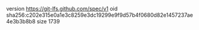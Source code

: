 version https://git-lfs.github.com/spec/v1
oid sha256:c202e315e0a1e3c8259e3dc19299e9f9d57b4f0680d82e1457237ae4e3b3b8b8
size 1739
